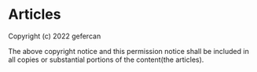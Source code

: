 # Articles


Copyright (c) 2022 gefercan

The above copyright notice and this permission notice shall be included in all
copies or substantial portions of the content(the articles).

